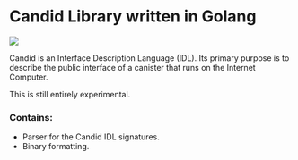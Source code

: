 # Candid Library written in Golang
<a href="https://sdk.dfinity.org/docs/candid-guide/candid-ref.html"><img src="https://img.shields.io/badge/candid-0.1.3-yellow"/></a>

Candid is an Interface Description Language (IDL). 
Its primary purpose is to describe the public interface of a canister that runs on the Internet Computer.

This is still entirely experimental.

### Contains:

- Parser for the Candid IDL signatures.
- Binary formatting.
